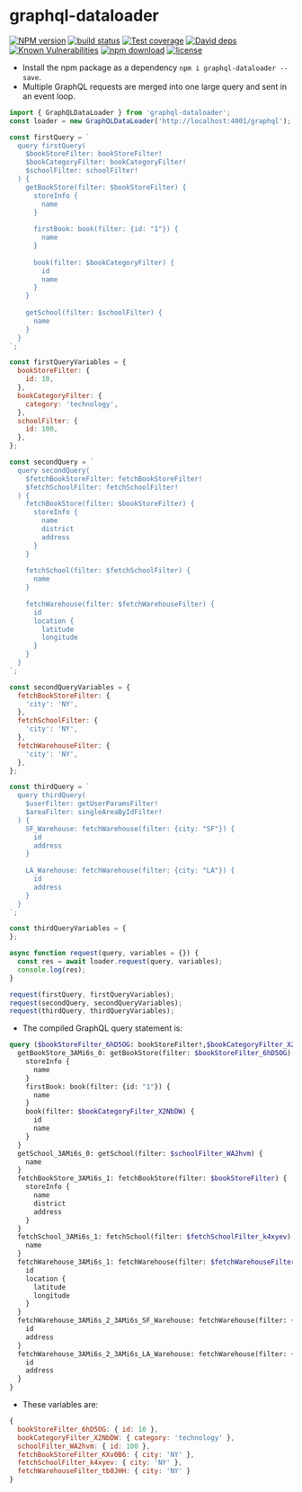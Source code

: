 graphql-dataloader
================================

[![NPM version][npm-image]][npm-url]
[![build status][travis-image]][travis-url]
[![Test coverage][codecov-image]][codecov-url]
[![David deps][david-image]][david-url]
[![Known Vulnerabilities][snyk-image]][snyk-url]
[![npm download][download-image]][download-url]
[![license][license-image]][license-url]

[npm-image]: https://img.shields.io/npm/v/graphql-dataloader.svg?style=flat-square
[npm-url]: https://npmjs.org/package/graphql-dataloader
[travis-image]: https://img.shields.io/travis/BigMaster/graphql-dataloader.svg?style=flat-square
[travis-url]: https://travis-ci.org/BigMaster/graphql-dataloader
[codecov-image]: https://codecov.io/gh/BigMaster/graphql-dataloader/branch/master/graph/badge.svg
[codecov-url]: https://codecov.io/gh/BigMaster/graphql-dataloader
[david-image]: https://img.shields.io/david/BigMaster/graphql-dataloader.svg?style=flat-square
[david-url]: https://david-dm.org/BigMaster/graphql-dataloader
[snyk-image]: https://snyk.io/test/npm/graphql-dataloader/badge.svg?style=flat-square
[snyk-url]: https://snyk.io/test/npm/graphql-dataloader
[download-image]: https://img.shields.io/npm/dm/graphql-dataloader.svg?style=flat-square
[download-url]: https://npmjs.org/package/graphql-dataloader
[license-image]: https://img.shields.io/badge/License-MIT-yellow.svg
[license-url]: https://opensource.org/licenses/MIT

* Install the npm package as a dependency `npm i graphql-dataloader --save`.
* Multiple GraphQL requests are merged into one large query and sent in an event loop.

```js
import { GraphQLDataLoader } from 'graphql-dataloader';
const loader = new GraphQLDataLoader('http://localhost:4001/graphql');

const firstQuery = `
  query firstQuery(
    $bookStoreFilter: bookStoreFilter!
    $bookCategoryFilter: bookCategoryFilter!
    $schoolFilter: schoolFilter!
  ) { 
    getBookStore(filter: $bookStoreFilter) {
      storeInfo {
        name
      }
      
      firstBook: book(filter: {id: "1"}) {
        name
      }
      
      book(filter: $bookCategoryFilter) {
        id
        name
      }
    }
    
    getSchool(filter: $schoolFilter) {
      name  
    }
  }
`;

const firstQueryVariables = {
  bookStoreFilter: {
    id: 10,
  },
  bookCategoryFilter: {
    category: 'technology',
  },
  schoolFilter: {
    id: 100,
  },
};

const secondQuery = `
  query secondQuery(
    $fetchBookStoreFilter: fetchBookStoreFilter!
    $fetchSchoolFilter: fetchSchoolFilter!
  ) {
    fetchBookStore(filter: $bookStoreFilter) {
      storeInfo {
        name
        district
        address
      }
    }
    
    fetchSchool(filter: $fetchSchoolFilter) {
      name  
    }
    
    fetchWarehouse(filter: $fetchWarehouseFilter) {
      id
      location {
        latitude
        longitude
      }
    }
  }
`;

const secondQueryVariables = {
  fetchBookStoreFilter: {
    'city': 'NY',
  },
  fetchSchoolFilter: {
    'city': 'NY',
  },
  fetchWarehouseFilter: {
    'city': 'NY',
  },
};

const thirdQuery = `
  query thirdQuery(
    $userFilter: getUserParamsFilter!
    $areaFilter: singleAreaByIdFilter!
  ) {
    SF_Warehouse: fetchWarehouse(filter: {city: "SF"}) {
      id
      address
    }
    
    LA_Warehouse: fetchWarehouse(filter: {city: "LA"}) {
      id
      address
    }
  }
`;

const thirdQueryVariables = {
};

async function request(query, variables = {}) {
  const res = await loader.request(query, variables);
  console.log(res);
}

request(firstQuery, firstQueryVariables);
request(secondQuery, secondQueryVariables);
request(thirdQuery, thirdQueryVariables);
```

* The compiled GraphQL query statement is:

```graphql
query ($bookStoreFilter_6hD5OG: bookStoreFilter!,$bookCategoryFilter_X2NbDW: bookCategoryFilter!,$schoolFilter_WA2hvm: schoolFilter!, $fetchBookStoreFilter_KXv0B6: fetchBookStoreFilter!,$fetchSchoolFilter_k4xyev: fetchSchoolFilter!, $userFilter: getUserParamsFilter!,$areaFilter: singleAreaByIdFilter!) {
  getBookStore_3AMi6s_0: getBookStore(filter: $bookStoreFilter_6hD5OG) {
    storeInfo {
      name
    }
    firstBook: book(filter: {id: "1"}) {
      name
    }
    book(filter: $bookCategoryFilter_X2NbDW) {
      id
      name
    }
  }
  getSchool_3AMi6s_0: getSchool(filter: $schoolFilter_WA2hvm) {
    name
  }
  fetchBookStore_3AMi6s_1: fetchBookStore(filter: $bookStoreFilter) {
    storeInfo {
      name
      district
      address
    }
  }
  fetchSchool_3AMi6s_1: fetchSchool(filter: $fetchSchoolFilter_k4xyev) {
    name
  }
  fetchWarehouse_3AMi6s_1: fetchWarehouse(filter: $fetchWarehouseFilter_tb0JHH) {
    id
    location {
      latitude
      longitude
    }
  }
  fetchWarehouse_3AMi6s_2_3AMi6s_SF_Warehouse: fetchWarehouse(filter: {city: "SF"}) {
    id
    address
  }
  fetchWarehouse_3AMi6s_2_3AMi6s_LA_Warehouse: fetchWarehouse(filter: {city: "LA"}) {
    id
    address
  }
}
```

* These variables are:
```js
{
  bookStoreFilter_6hD5OG: { id: 10 },
  bookCategoryFilter_X2NbDW: { category: 'technology' },
  schoolFilter_WA2hvm: { id: 100 },
  fetchBookStoreFilter_KXv0B6: { city: 'NY' },
  fetchSchoolFilter_k4xyev: { city: 'NY' },
  fetchWarehouseFilter_tb0JHH: { city: 'NY' }
}
```
